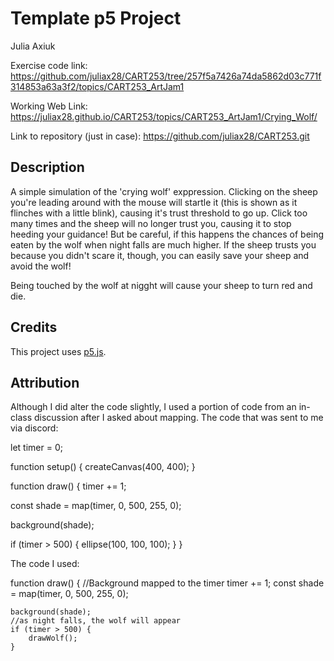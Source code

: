 # Template p5 Project

Julia Axiuk

Exercise code link: https://github.com/juliax28/CART253/tree/257f5a7426a74da5862d03c771f314853a63a3f2/topics/CART253_ArtJam1

Working Web Link: https://juliax28.github.io/CART253/topics/CART253_ArtJam1/Crying_Wolf/

Link to repository (just in case): https://github.com/juliax28/CART253.git


## Description

A simple simulation of the 'crying wolf' exppression. Clicking on the sheep you're leading around with the mouse will startle it (this is shown as it flinches with a little blink), causing it's trust threshold to go up.  Click too many times and the sheep will no longer trust you, causing it to stop heeding your guidance! But be careful, if this happens the chances of being eaten by the wolf when night falls are much higher. If the sheep trusts you because you didn't scare it, though, you can easily save your sheep and avoid the wolf!

Being touched by the wolf at nigght will cause your sheep to turn red and die.

## Credits
This project uses [p5.js](https://p5js.org).



## Attribution

Although I did alter the code slightly, I used a portion of code from an in-class discussion after I asked about mapping.
The code that was sent to me via discord:

let timer = 0;

function setup() {
  createCanvas(400, 400);
}

function draw() {
  timer += 1;

  const shade = map(timer, 0, 500, 255, 0);
  
  background(shade);
  
  if (timer > 500) {
    ellipse(100, 100, 100);
  }
}


The code I used:

function draw() 
    {
    //Background mapped to the timer
    timer += 1;
    const shade = map(timer, 0, 500, 255, 0);

    background(shade);
    //as night falls, the wolf will appear
    if (timer > 500) {
        drawWolf();
    }